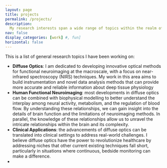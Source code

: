```yaml
---
layout: page
title: projects
permalink: /projects/
description: 
  My research interests span a wide range of topics within the realm of computational neuroscience and biomedical imaging. 
nav: false
display_categories: [work] #, fun]
horizontal: false
---
```


This is a list of general research topics I have been working on:
  <ul>
    <li><strong>Diffuse Optics</strong>: I am dedicated to developing innovative optical methods for functional neuroimaging at the macroscale, with a focus on near-infrared spectroscopy (NIRS) techniques. My work in this area aims to build instrumentation and novel data analysis methods that can provide more accurate and reliable information about deep tissue physiology</li>
    <li><strong>Human Functional Neuroimaging</strong>: most developments in diffuse optics can be combined with biophysical modelling to better understand the interplay among neural activity, metabolism, and the regulation of blood flow. By understanding these relationships, we can gain insight into the details of brain function and the limitations of neuroimaging methods. In parallel, the knowledge of these relationships allow us to unravel the intricate relationships within the brain and its complexity.</li>
    <li><strong>Clinical Applications</strong>: the advancements of diffuse optics can be translated into clinical settings to address real-world challenges. I believe diffuse optics have the power to revolutionize healthcare by addressing niches that other current existing techniques fall short, particularly in situations where continuous, bedside monitoring can make a difference.<li>
  </ul> 
